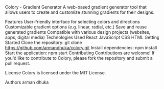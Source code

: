 Colory - Gradient Generator
A web-based gradient generator tool that allows users to create and customize stunning gradients for their designs.

Features
User-friendly interface for selecting colors and directions
Customizable gradient options (e.g. linear, radial, etc.)
Save and reuse generated gradients
Compatible with various design projects (websites, apps, digital media)
Technologies Used
React
JavaScript
CSS
HTML
Getting Started
Clone the repository: git clone https://github.com/armandhuka/colory.git
Install dependencies: npm install
Start the application: npm start
Contributing
Contributions are welcome! If you'd like to contribute to Colory, please fork the repository and submit a pull request.

License
Colory is licensed under the MIT License.

Authors
arman dhuka